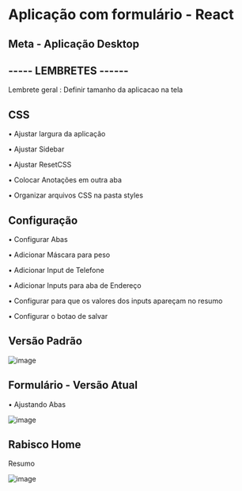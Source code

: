 # Aplicação com formulário - React

## Meta - Aplicação Desktop 

## ----- LEMBRETES ------
<p> Lembrete geral : Definir tamanho da aplicacao na tela </p>

## CSS
<p> • Ajustar largura da aplicação </p>
<p> • Ajustar Sidebar </p>
<p> • Ajustar ResetCSS </p>
<p> • Colocar Anotações em outra aba </p>
<p> • Organizar arquivos CSS na pasta styles </p>

## Configuração
<p> • Configurar Abas </p>
<p> • Adicionar Máscara para peso </p>
<p> • Adicionar Input de Telefone </p>
<p> • Adicionar Inputs para aba de Endereço </p>
<p> • Configurar para que os valores dos inputs apareçam no resumo </p>
<p> • Configurar o botao de salvar </p>

## Versão Padrão 

![image](https://user-images.githubusercontent.com/66530386/159654026-eddaf007-32ff-480f-975d-b1fc0ceff7cf.png)

## Formulário - Versão Atual
<p> • Ajustando Abas </p>

![image](https://user-images.githubusercontent.com/66530386/161397722-3a01e4bc-7206-4325-9dbb-0b359aac2d5f.png)



## Rabisco Home 
<p> Resumo </p>

![image](https://user-images.githubusercontent.com/66530386/160495287-b1ed68fc-2799-4afe-8409-2d5ced267fca.png)

